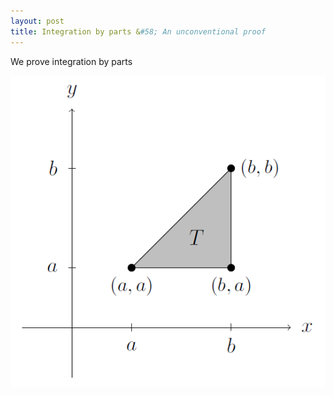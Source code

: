```yaml
---
layout: post
title: Integration by parts &#58; An unconventional proof
---
```


We prove integration by parts

![graph](/images/intparts.PNG)
